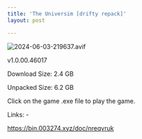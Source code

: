 ```yaml
---
title: 'The Universim [drifty repack]'
layout: post

---
```

![2024-06-03-219637.avif](https://driftywinds.github.io/drifty_repacks/assets/2024-06-03-219637.avif)

v1.0.00.46017

Download Size: 2.4 GB

Unpacked Size: 6.2 GB

Click on the game .exe file to play the game.

Links: -

https://bin.003274.xyz/doc/nreqvruk
